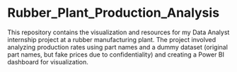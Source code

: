 # Rubber_Plant_Production_Analysis
This repository contains the visualization and resources for my Data Analyst internship project at a rubber manufacturing plant. The project involved analyzing production rates using part names and a dummy dataset (original part names, but fake prices due to confidentiality) and creating a Power BI dashboard for visualization.
